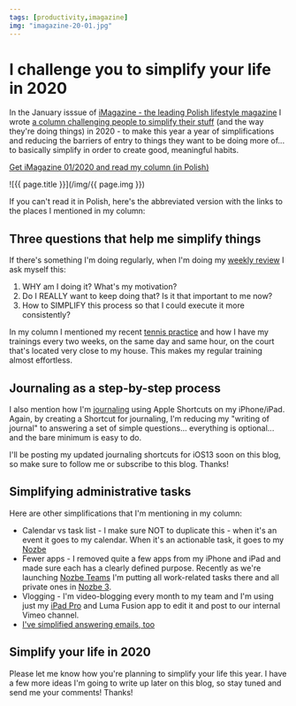 ```yaml
---
tags: [productivity,imagazine]
img: "imagazine-20-01.jpg"
---
```


# I challenge you to simplify your life in 2020

In the January isssue of [iMagazine - the leading Polish lifestyle magazine](/tag/imagazine) I wrote [a column challenging people to simplify their stuff](/pl/poprostu/) (and the way they're doing things) in 2020 - to make this year a year of simplifications and reducing the barriers of entry to things they want to be doing more of... to basically simplify in order to create good, meaningful habits.

[Get iMagazine 01/2020 and read my column (in Polish)](https://imagazine.pl/2019/12/31/imagazine-1-2020-macbook-pro-16/)

<!--More-->

![{{ page.title }}](/img/{{ page.img }})

If you can't read it in Polish, here's the abbreviated version with the links to the places I mentioned in my column:



## Three questions that help me simplify things

If there's something I'm doing regularly, when I'm doing my [weekly review](https://sliwinski.com/review) I ask myself this:

1. WHY am I doing it? What's my motivation?
2. Do I REALLY want to keep doing that? Is it that important to me now?
3. How to SIMPLIFY this process so that I could execute it more consistently?

In my column I mentioned my recent [tennis practice](https://sliwinski.com/tennis) and how I have my trainings every two weeks, on the same day and same hour, on the court that's located very close to my house. This makes my regular training almost effortless.

## Journaling as a step-by-step process

I also mention how I'm [journaling](https://sliwinski.com/journaling/) using Apple Shortcuts on my iPhone/iPad. Again, by creating a Shortcut for journaling, I'm reducing my "writing of journal" to answering a set of simple questions... everything is optional... and the bare minimum is easy to do.

I'll be posting my updated journaling shortcuts for iOS13 soon on this blog, so make sure to follow me or subscribe to this blog. Thanks!

## Simplifying administrative tasks

Here are other simplifications that I'm mentioning in my column:

- Calendar vs task list - I make sure NOT to duplicate this - when it's an event it goes to my calendar. When it's an actionable task, it goes to my [Nozbe][n]
- Fewer apps - I removed quite a few apps from my iPhone and iPad and made sure each has a clearly defined purpose. Recently as we're launching [Nozbe Teams](https://nozbe.com/teams) I'm putting all work-related tasks there and all private ones in [Nozbe 3][n].
- Vlogging - I'm video-blogging every month to my team and I'm using just my [iPad Pro](/tag/ipadonly) and Luma Fusion app to edit it and post to our internal Vimeo channel.
- [I've simplified answering emails, too](https://sliwinski.com/emailing-like-texting)

## Simplify your life in 2020

Please let me know how you're planning to simplify your life this year. I have a few more ideas I'm going to write up later on this blog, so stay tuned and send me your comments! Thanks!


[n]: https://nozbe.com/?a=mike
[p]: https://thepodcast.fm/
